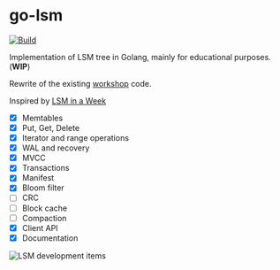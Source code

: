 # go-lsm
[![Build](https://github.com/SarthakMakhija/go-lsm/actions/workflows/build.yml/badge.svg)](https://github.com/SarthakMakhija/go-lsm/actions/workflows/build.yml)

Implementation of LSM tree in Golang, mainly for educational purposes. (**WIP**)

Rewrite of the existing [workshop](https://github.com/SarthakMakhija/storage-engine-workshop) code.

Inspired by [LSM in a Week](https://skyzh.github.io/mini-lsm/00-preface.html)

- [X] Memtables
- [X] Put, Get, Delete
- [X] Iterator and range operations
- [X] WAL and recovery
- [X] MVCC
- [X] Transactions
- [X] Manifest
- [X] Bloom filter
- [ ] CRC
- [ ] Block cache
- [ ] Compaction
- [X] Client API
- [X] Documentation

![LSM development items](https://github.com/user-attachments/assets/eeb99c77-eef2-48cd-812b-7aeb019d26a7)

